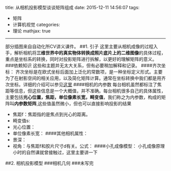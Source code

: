 title: 从相机投影模型谈谈矩阵组成
date: 2015-12-11 14:56:07
tags:
- 矩阵
- 计算机视觉
categories:
- 理论
mathjax: true
---
部分插图来自自动化所CV讲义课件。
##1. 引子
这里主要从相机成像的过程入手，解析相机将**三维世界中的真实物体转换成照片底片上的二维图像**的具体过程，重点是坐标系的转换，同时对投影矩阵进行拆解，以更好的理解矩阵的意义。
###依赖知识
这些和主题并无太大关系，但有必要稍加解释和记录。
####齐次坐标：
齐次坐标是在欧式坐标后面加上泛化的常数项，是一种坐标定义形式。主要为了在射影空间的相关应用，以及简化矩阵计算。通常在坐标转换中我们都是用齐次坐标。详细的介绍可以参见[这里](http://robinzheng.com/2015/11/27/%E5%87%A0%E7%A7%8D%E4%BA%8C%E7%BB%B4%E5%8F%98%E6%8D%A2%E5%92%8C%E5%AF%B9%E5%BA%94%E7%9A%84%E7%9F%A9%E9%98%B5%E8%A1%A8%E7%A4%BA/)
####相机的内参数
每台相机虽然都标注了焦距等信息，但这些信息是一个大概值，并不准确。每台相机很多自己的具体属性，主要包括**光心位置，焦距，单位像素长宽，畸变值**，我们称之为内参数，构成的矩阵叫**内参数矩阵**,这些值虽然微小，但也可以直接影响投影的结果
- 焦距f：焦距指的是焦点到光心的距离。
- 畸变值s:
- 光心位置：
- 单位像素长宽：
####其他相机属性：
- 景深：
- 视角：与焦距f和胶片尺寸d有关。公式：
####小孔成像模型：
小孔成像原理小时的自然课就曾接触过，这里主要讲一下

##2. 相机投影模型
###相机几何
###未写完